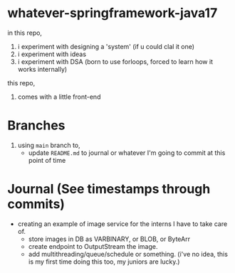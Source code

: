 # whatever-springframework-java17

in this repo,

1. i experiment with designing a 'system' (if u could clal it one)
2. i experiment with ideas
3. i experiment with DSA (born to use forloops, forced to learn how it works internally)

this repo,
1. comes with a little front-end

# Branches

1. using `main` branch to,
   - update `README.md` to journal or whatever I'm going to commit at this point of time

# Journal (See timestamps through commits)

- creating an example of image service for the interns I have to take care of.
  - store images in DB as VARBINARY, or BLOB, or ByteArr
  - create endpoint to OutputStream the image.
  - add multithreading/queue/schedule or something. (i've no idea, this is my first time doing this too, my juniors are lucky.)
